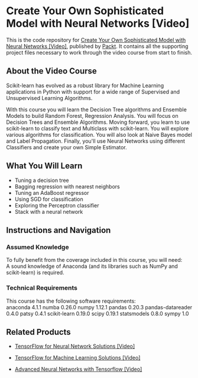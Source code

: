 # Create Your Own Sophisticated Model with Neural Networks [Video]
This is the code repository for [Create Your Own Sophisticated Model with Neural Networks [Video]](https://www.packtpub.com/big-data-and-business-intelligence/create-your-own-sophisticated-model-neural-networks-video?utm_source=github&utm_medium=repository&utm_campaign=9781789130157), published by [Packt](https://www.packtpub.com/?utm_source=github). It contains all the supporting project files necessary to work through the video course from start to finish.
## About the Video Course
Scikit-learn has evolved as a robust library for Machine Learning applications in Python with support for a wide range of Supervised and Unsupervised Learning Algorithms.

With this course you will learn the Decision Tree algorithms and Ensemble Models to build Random Forest, Regression Analysis. You will focus on Decision Trees and Ensemble Algorithms. Moving forward, you learn to use scikit-learn to classify text and Multiclass with scikit-learn. You will explore various algorithms for classification. You will also look at Naive Bayes model and Label Propagation. Finally, you'll use Neural Networks using different Classifiers and create your own Simple Estimator.

<H2>What You Will Learn</H2>
<DIV class=book-info-will-learn-text>
<UL>
<LI>Tuning a decision tree
<LI>Bagging regression with nearest neighbors
<LI>Tuning an AdaBoost regressor
<LI>Using SGD for classification
<LI>Exploring the Perceptron classifier
<LI>Stack with a neural network</UL></DIV>

## Instructions and Navigation
### Assumed Knowledge
To fully benefit from the coverage included in this course, you will need:<br/>
A sound knowledge of Anaconda (and its libraries such as NumPy and scikit-learn) is required.
### Technical Requirements
This course has the following software requirements:<br/>
anaconda 4.1.1
numba 0.26.0
numpy 1.12.1
pandas 0.20.3
pandas-datareader 0.4.0
patsy 0.4.1
scikit-learn 0.19.0
scipy 0.19.1
statsmodels 0.8.0
sympy 1.0

## Related Products
* [TensorFlow for Neural Network Solutions [Video]](https://www.packtpub.com/big-data-and-business-intelligence/tensorflow-neural-network-solutions-video?utm_source=github&utm_medium=repository&utm_campaign=9781789343403)

* [TensorFlow for Machine Learning Solutions [Video]](https://www.packtpub.com/big-data-and-business-intelligence/tensorflow-machine-learning-solutions-video?utm_source=github&utm_medium=repository&utm_campaign=9781789136272)

* [Advanced Neural Networks with Tensorflow [Video]](https://www.packtpub.com/big-data-and-business-intelligence/advanced-neural-networks-tensorflow-video?utm_source=github&utm_medium=repository&utm_campaign=9781788622752)

